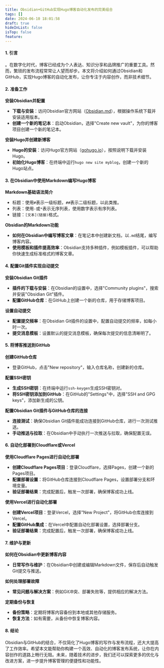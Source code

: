 ```yaml
---
title: Obsidian+GitHub实现Hugo博客自动化发布的完美组合
tags: []
date: 2024-06-10 18:01:58
draft: true
hideInList: false
isTop: false
feature: 
---
```

#### 1. 引言

。在数字化时代，博客已经成为个人表达、知识分享和品牌推广的重要工具。然而，繁琐的发布流程常常让人望而却步。本文将介绍如何通过Obsidian和GitHub，实现Hugo博客的自动化发布，让你专注于内容创作，而非技术细节。

#### 2. 准备工作

**安装Obsidian并配置**

- **下载与安装**：访问Obsidian官方网站（[Obsidian.md](https://obsidian.md/)），根据操作系统下载并安装适用版本。
- **创建一个新的笔记本**：启动Obsidian，选择"Create new vault"，为你的博客项目创建一个新的笔记本。

**安装Hugo并创建新博客**

- **Hugo的安装**：访问Hugo官方网站（[gohugo.io](https://gohugo.io/)），按照说明下载并安装Hugo。
- **初始化Hugo博客**：在终端中运行`hugo new site myblog`，创建一个新的Hugo站点。

#### 3. 在Obsidian中使用Markdown编写Hugo博客

**Markdown基础语法简介**

- 标题：使用`#`表示一级标题，`##`表示二级标题，以此类推。
- 列表：使用`-`或`*`表示无序列表，使用数字表示有序列表。
- 链接：`[文本](链接)`格式。

**Obsidian的Markdown功能**

- **如何在Obsidian中编写博客文章**：在笔记本中创建新文档，以`.md`结尾，编写博客内容。
- **使用模板和插件提高效率**：Obsidian支持多种插件，例如模板插件，可以帮助你快速生成标准格式的博客文章。

#### 4. 配置Git插件实现自动提交

**安装Obsidian Git插件**

- **插件的下载与安装**：在Obsidian的设置中，选择"Community plugins"，搜索并安装"Obsidian Git"插件。
- **配置GitHub仓库**：在GitHub上创建一个新的仓库，用于存储博客项目。

**设置自动提交**

- **配置提交频率**：在Obsidian Git插件的设置中，配置自动提交的频率，如每小时一次。
- **提交消息模板**：设置默认的提交消息模板，确保每次提交的信息清晰明了。

#### 5. 将博客推送到GitHub

**创建GitHub仓库**

- 登录GitHub，点击"New repository"，输入仓库名称，创建新的仓库。

**配置SSH密钥**

- **生成SSH密钥**：在终端中运行`ssh-keygen`生成SSH密钥对。
- **将SSH密钥添加到GitHub**：在GitHub的"Settings"中，选择"SSH and GPG keys"，添加新生成的公钥。

**配置Obsidian Git插件与GitHub仓库的连接**

- **连接测试**：确保Obsidian Git插件能成功连接到GitHub仓库，进行一次测试推送。
- **手动推送与拉取**：在Obsidian中手动执行一次推送与拉取，确保配置无误。

#### 6. 自动化部署到Cloudflare或Vercel

**使用Cloudflare Pages进行自动化部署**

- **创建Cloudflare Pages项目**：登录Cloudflare，选择Pages，创建一个新的Pages项目。
- **配置部署设置**：将GitHub仓库连接到Cloudflare Pages，设置部署分支和环境变量。
- **验证部署结果**：完成配置后，触发一次部署，确保博客成功上线。

**使用Vercel进行自动化部署**

- **创建Vercel项目**：登录Vercel，选择"New Project"，将GitHub仓库连接到Vercel。
- **配置GitHub集成**：在Vercel中配置自动化部署设置，选择部署分支。
- **验证部署结果**：完成配置后，触发一次部署，确保博客成功上线。

#### 7. 维护与更新

**如何在Obsidian中更新博客内容**

- **日常写作与维护**：在Obsidian中创建或编辑Markdown文件，保存后自动触发Git提交与推送。

**如何处理部署故障**

- **常见问题与解决方案**：例如Git冲突、部署失败等，提供相应的解决方法。

**定期备份与恢复**

- **备份策略**：定期将博客内容备份到本地或其他存储服务。
- **恢复方法**：如有需要，从备份中恢复博客内容。

#### 8. 结论

Obsidian与GitHub的结合，不仅简化了Hugo博客的写作与发布流程，还大大提高了工作效率。希望本文能帮助你构建一个高效、自动化的博客发布系统，让你在内容创作的道路上畅行无阻。未来，随着技术的进步，我们还可以探索更多的优化与改进方案，进一步提升博客管理的便捷性和功能性。